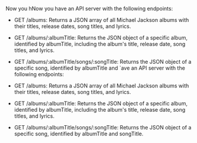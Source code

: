 Now you hNow you have an API server with the following endpoints:

* GET /albums: Returns a JSON array of all Michael Jackson albums with their titles, release dates, song titles, and lyrics.
  
* GET /albums/:albumTitle: Returns the JSON object of a specific album, identified by albumTitle, including the album's title, release date, song titles, and lyrics.
  
* GET /albums/:albumTitle/songs/:songTitle: Returns the JSON object of a specific song, identified by albumTitle and `ave an API server with the following endpoints:

* GET /albums: Returns a JSON array of all Michael Jackson albums with their titles, release dates, song titles, and lyrics.
  
* GET /albums/:albumTitle: Returns the JSON object of a specific album, identified by albumTitle, including the album's title, release date, song titles, and lyrics.
  
* GET /albums/:albumTitle/songs/:songTitle: Returns the JSON object of a specific song, identified by albumTitle and songTitle.